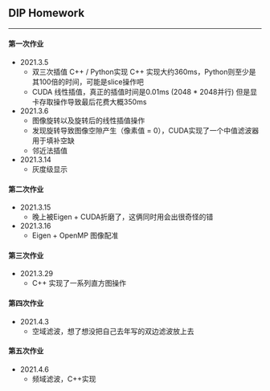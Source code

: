 ## DIP Homework
---
#### 第一次作业
- 2021.3.5
    - 双三次插值 C++ / Python实现 C++ 实现大约360ms，Python则至少是其100倍的时间，可能是slice操作吧
    - CUDA 线性插值，真正的插值时间是0.01ms (2048 * 2048并行) 但是显卡存取操作导致最后花费大概350ms
- 2021.3.6
    - 图像旋转以及旋转后的线性插值操作
    - 发现旋转导致图像空隙产生（像素值 = 0），CUDA实现了一个中值滤波器用于填补空缺
    - 邻近法插值
- 2021.3.14
    - 灰度级显示
#### 第二次作业
- 2021.3.15
  - 晚上被Eigen + CUDA折磨了，这俩同时用会出很奇怪的错
- 2021.3.16
  - Eigen + OpenMP 图像配准
#### 第三次作业
- 2021.3.29
  - C++ 实现了一系列直方图操作
#### 第四次作业
- 2021.4.3
  - 空域滤波，想了想没把自己去年写的双边滤波放上去
#### 第五次作业
- 2021.4.6
  - 频域滤波，C++实现